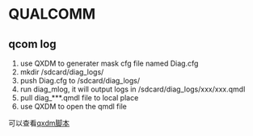 # QUALCOMM

## qcom log

1. use QXDM to generater mask cfg file named Diag.cfg
1. mkdir /sdcard/diag_logs/
1. push Diag.cfg to /sdcard/diag_logs/
1. run diag_mlog, it will output logs in /sdcard/diag_logs/xxx/xxx.qmdl
1. pull diag_***.qmdl file to local place
1. use QXDM to open the qmdl file

可以查看[qxdm脚本](../script/qxdm_log.sh)
